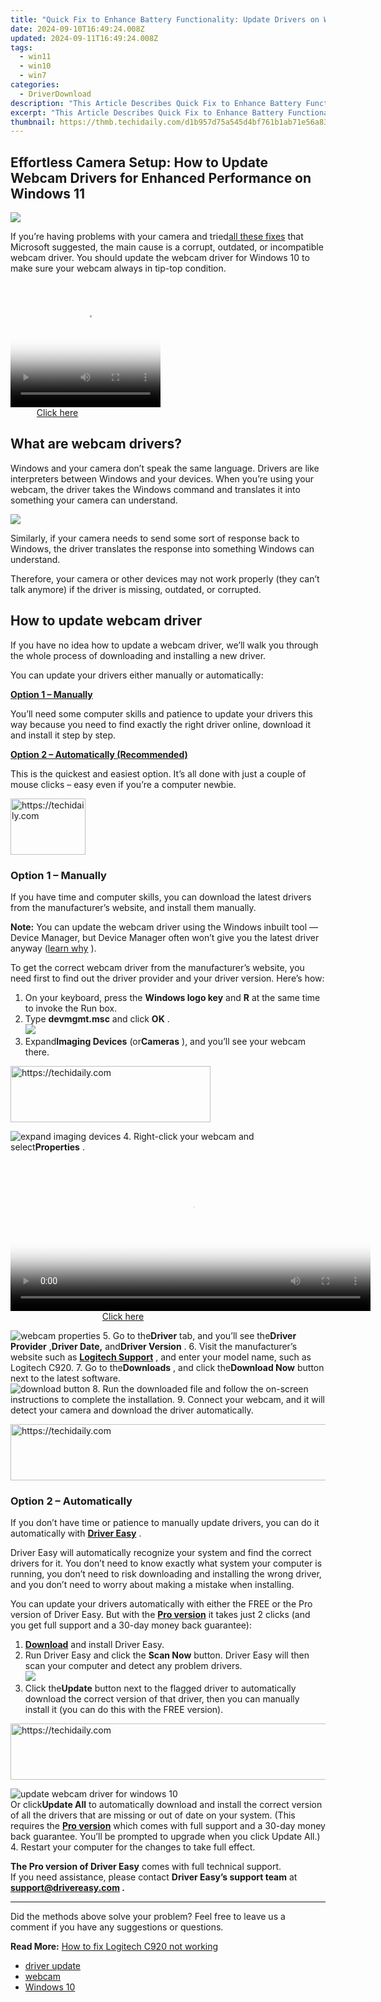 ```yaml
---
title: "Quick Fix to Enhance Battery Functionality: Update Drivers on Windows Made Simple"
date: 2024-09-10T16:49:24.008Z
updated: 2024-09-11T16:49:24.008Z
tags:
  - win11
  - win10
  - win7
categories:
  - DriverDownload
description: "This Article Describes Quick Fix to Enhance Battery Functionality: Update Drivers on Windows Made Simple"
excerpt: "This Article Describes Quick Fix to Enhance Battery Functionality: Update Drivers on Windows Made Simple"
thumbnail: https://thmb.techidaily.com/d1b957d75a545d4bf761b1ab71e56a83f74f572b9cfdc1f2dd93c379e17f7085.jpg
---
```


## Effortless Camera Setup: How to Update Webcam Drivers for Enhanced Performance on Windows 11

![](https://images.drivereasy.com/wp-content/uploads/2021/09/webcam.png)

 If you’re having problems with your camera and tried[all these fixes](https://support.microsoft.com/en-us/windows/camera-doesn-t-work-in-windows-10-32adb016-b29c-a928-0073-53d31da0dad5) that Microsoft suggested, the main cause is a corrupt, outdated, or incompatible webcam driver. You should update the webcam driver for Windows 10 to make sure your webcam always in tip-top condition.





<!-- affiliate ads begin -->
<span id="1304647">
					<video width="240" height="200" style="cursor:pointer"
           poster="//a.impactradius-go.com/display-clicktoplayimage/1304647.png"
           onclick="if(!this.playClicked){this.play();this.setAttribute('controls',true);this.playClicked=true;}">
	   <source src="//a.impactradius-go.com/display-ad/15852-1304647">
	   <img src="//a.impactradius-go.com/display-clicktoplayimage/1304647.png" style="border: none; height: 100%; width: 100%; object-fit: contain">
	</video>
	<div style="width:150px;text-align:center"><a href="javascript:window.open(decodeURIComponent('https%3A%2F%2Fthefitville.pxf.io%2Fc%2F5597632%2F1304647%2F15852'), '_blank');void(0);">Click here</a></div>
</span>
<img height="0" width="0" src="https://imp.pxf.io/i/5597632/1304647/15852" style="position:absolute;visibility:hidden;" border="0" />
<!-- affiliate ads end -->




## What are webcam drivers?

 Windows and your camera don’t speak the same language. Drivers are like interpreters between Windows and your devices. When you’re using your webcam, the driver takes the Windows command and translates it into something your camera can understand.

![](https://images.drivereasy.com/wp-content/uploads/2021/01/what-is-a-driver.png)

 Similarly, if your camera needs to send some sort of response back to Windows, the driver translates the response into something Windows can understand.

 Therefore, your camera or other devices may not work properly (they can’t talk anymore) if the driver is missing, outdated, or corrupted.

## How to update webcam driver

 If you have no idea how to update a webcam driver, we’ll walk you through the whole process of downloading and installing a new driver.

You can update your drivers either manually or automatically:

[**Option 1 – Manually**](https://tools.techidaily.com/drivereasy/download/)

 You’ll need some computer skills and patience to update your drivers this way because you need to find exactly the right driver online, download it and install it step by step.

[**Option 2 – Automatically (Recommended)**](https://www.drivereasy.com/knowledge/webcam-driver-for-windows-10-download/#method2)

 This is the quickest and easiest option. It’s all done with just a couple of mouse clicks – easy even if you’re a computer newbie.





<!-- affiliate ads begin -->
<a href="https://bluettiit.sjv.io/c/5597632/2114263/17093" target="_top" id="2114263">
  <img src="//a.impactradius-go.com/display-ad/17093-2114263" border="0" alt="https://techidaily.com" width="120" height="90"/>
</a>
<img height="0" width="0" src="https://bluettiit.sjv.io/i/5597632/2114263/17093" style="position:absolute;visibility:hidden;" border="0" />
<!-- affiliate ads end -->




### Option 1 – Manually

 If you have time and computer skills, you can download the latest drivers from the manufacturer’s website, and install them manually.

**Note:** You can update the webcam driver using the Windows inbuilt tool — Device Manager, but Device Manager often won’t give you the latest driver anyway ([learn why](https://tools.techidaily.com/drivereasy/download/) ).

 To get the correct webcam driver from the manufacturer’s website, you need first to find out the driver provider and your driver version. Here’s how:

1. On your keyboard, press the **Windows logo key** and **R** at the same time to invoke the Run box.
2. Type **devmgmt.msc** and click **OK** .  
![](https://images.drivereasy.com/wp-content/uploads/2021/01/step-2-device-manager.jpg)
3. Expand**Imaging Devices** (or**Cameras** ), and you’ll see your webcam there.  




<!-- affiliate ads begin -->
<a href="https://aligracehair.sjv.io/c/5597632/2115917/19272" target="_top" id="2115917">
  <img src="//a.impactradius-go.com/display-ad/19272-2115917" border="0" alt="https://techidaily.com" width="320" height="90"/>
</a>
<img height="0" width="0" src="https://aligracehair.sjv.io/i/5597632/2115917/19272" style="position:absolute;visibility:hidden;" border="0" />
<!-- affiliate ads end -->




![expand imaging devices](https://images.drivereasy.com/wp-content/uploads/2021/01/imaging-devices.jpg)
4. Right-click your webcam and select**Properties** .  




<!-- affiliate ads begin -->
<span id="1983575">
					<video width="576" height="240" style="cursor:pointer"
           poster="//a.impactradius-go.com/display-clicktoplayimage/1983575.png"
           onclick="if(!this.playClicked){this.play();this.setAttribute('controls',true);this.playClicked=true;}">
	   <source src="//a.impactradius-go.com/display-ad/22993-1983575">
	   <img src="//a.impactradius-go.com/display-clicktoplayimage/1983575.png" style="border: none; height: 100%; width: 100%; object-fit: contain">
	</video>
	<div style="width:360px;text-align:center"><a href="javascript:window.open(decodeURIComponent('https%3A%2F%2Fhomestyler.sjv.io%2Fc%2F5597632%2F1983575%2F22993'), '_blank');void(0);">Click here</a></div>
</span>
<img height="0" width="0" src="https://imp.pxf.io/i/5597632/1983575/22993" style="position:absolute;visibility:hidden;" border="0" />
<!-- affiliate ads end -->




![webcam properties](https://images.drivereasy.com/wp-content/uploads/2021/01/Properties-webcam.jpg)
5. Go to the**Driver** tab, and you’ll see the**Driver Provider** ,**Driver Date,** and**Driver Version** .
6. Visit the manufacturer’s website such as **[Logitech Support](https://support.logi.com/hc/en-us)**  , and enter your model name, such as Logitech C920.
7. Go to the**Downloads** , and click the**Download Now** button next to the latest software.  
![download button](https://images.drivereasy.com/wp-content/uploads/2021/01/download-now.jpg)
8. Run the downloaded file and follow the on-screen instructions to complete the installation.
9. Connect your webcam, and it will detect your camera and download the driver automatically.





<!-- affiliate ads begin -->
<a href="https://unicoeye.pxf.io/c/5597632/2134498/18498" target="_top" id="2134498">
  <img src="//a.impactradius-go.com/display-ad/18498-2134498" border="0" alt="https://techidaily.com" width="720" height="90"/>
</a>
<img height="0" width="0" src="https://unicoeye.pxf.io/i/5597632/2134498/18498" style="position:absolute;visibility:hidden;" border="0" />
<!-- affiliate ads end -->




### Option 2 – Automatically

 If you don’t have time or patience to manually update drivers, you can do it automatically with **[Driver Easy](https://tools.techidaily.com/drivereasy/download/)**  .

 Driver Easy will automatically recognize your system and find the correct drivers for it. You don’t need to know exactly what system your computer is running, you don’t need to risk downloading and installing the wrong driver, and you don’t need to worry about making a mistake when installing.

 You can update your drivers automatically with either the FREE or the Pro version of Driver Easy. But with the **[Pro version](https://tools.techidaily.com/drivereasy/download/)**  it takes just 2 clicks (and you get full support and a 30-day money back guarantee):

1. **[Download](https://tools.techidaily.com/drivereasy/download/)**  and install Driver Easy.
2. Run Driver Easy and click the **Scan Now** button. Driver Easy will then scan your computer and detect any problem drivers.  
![](https://images.drivereasy.com/wp-content/uploads/2020/12/Scan-now-1.jpg)
3. Click the**Update** button next to the flagged driver to automatically download the correct version of that driver, then you can manually install it (you can do this with the FREE version).  




<!-- affiliate ads begin -->
<a href="https://appsumo.8odi.net/c/5597632/2137380/7443" target="_top" id="2137380">
  <img src="//a.impactradius-go.com/display-ad/7443-2137380" border="0" alt="https://techidaily.com" width="728" height="90"/>
</a>
<img height="0" width="0" src="https://appsumo.8odi.net/i/5597632/2137380/7443" style="position:absolute;visibility:hidden;" border="0" />
<!-- affiliate ads end -->




![update webcam driver for windows 10](https://images.drivereasy.com/wp-content/uploads/2021/01/update-webcam.jpg)  
 Or click**Update All** to automatically download and install the correct version of all the drivers that are missing or out of date on your system. (This requires the **[Pro version](https://tools.techidaily.com/drivereasy/download/)**  which comes with full support and a 30-day money back guarantee. You’ll be prompted to upgrade when you click Update All.)
4. Restart your computer for the changes to take full effect.

**The Pro version of Driver Easy** comes with full technical support.  
 If you need assistance, please contact **Driver Easy’s support team** at **[support@drivereasy.com](https://tools.techidaily.com/drivereasy/download/) .**

---

 Did the methods above solve your problem? Feel free to leave us a comment if you have any suggestions or questions.

**Read More:** [How to fix Logitech C920 not working](https://tools.techidaily.com/drivereasy/download/)

* [driver update](https://tools.techidaily.com/drivereasy/download/)
* [webcam](https://tools.techidaily.com/drivereasy/download/)
* [Windows 10](https://tools.techidaily.com/drivereasy/download/)

<ins class="adsbygoogle"
     style="display:block"
     data-ad-format="autorelaxed"
     data-ad-client="ca-pub-7571918770474297"
     data-ad-slot="1223367746"></ins>



<ins class="adsbygoogle"
     style="display:block"
     data-ad-client="ca-pub-7571918770474297"
     data-ad-slot="8358498916"
     data-ad-format="auto"
     data-full-width-responsive="true"></ins>


